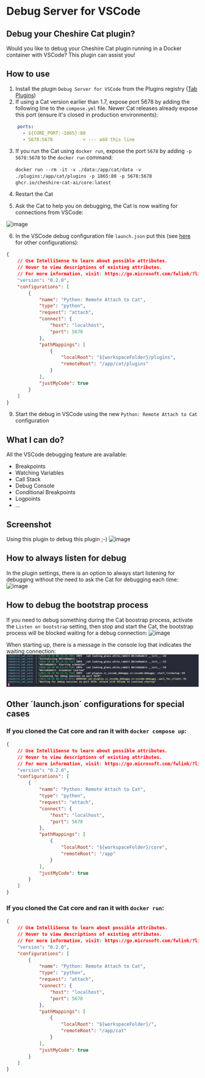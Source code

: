 # Debug Server for VSCode

## Debug your Cheshire Cat plugin?
Would you like to debug your Cheshire Cat plugin running in a Docker container with VSCode? This plugin can assist you!

## How to use
1. Install the plugin `Debug Server for VSCode` from the Plugins registry ([Tab Plugins](http://localhost:1865/admin/plugins))
2. If using a Cat version earlier than 1.7, expose port 5678 by adding the following line to the `compose.yml` file. Newer Cat releases already expose this port (ensure it's closed in production environments):
```yml
    ports:
      - ${CORE_PORT:-1865}:80
      - 5678:5678           < --- add this line
```
3. If you run the Cat using `docker run`, expose the port `5678` by adding `-p 5678:5678` to the `docker run` command:
   
   `docker run --rm -it -v ./data:/app/cat/data -v ./plugins:/app/cat/plugins -p 1865:80 -p 5678:5678 ghcr.io/cheshire-cat-ai/core:latest`
4. Restart the Cat
5. Ask the Cat to help you on debugging, the Cat is now waiting for connections from VSCode:

![image](https://github.com/sambarza/cc-vscode-debugpy/assets/3630051/8c8c12e9-3cff-477a-860d-2b0fc943163e)

6. In the VSCode debug configuration file `launch.json` put this (see [here](https://github.com/sambarza/cc-vscode-debugpy/edit/main/README.md#other-launchjson-configuration-for-special-cases) for other configurations):
```json
{
    // Use IntelliSense to learn about possible attributes.
    // Hover to view descriptions of existing attributes.
    // For more information, visit: https://go.microsoft.com/fwlink/?linkid=830387
    "version": "0.2.0",
    "configurations": [
        {
            "name": "Python: Remote Attach to Cat",
            "type": "python",
            "request": "attach",
            "connect": {
                "host": "localhost",
                "port": 5678
            },
            "pathMappings": [
                {
                    "localRoot": "${workspaceFolder}/plugins",
                    "remoteRoot": "/app/cat/plugins"
                }
            ],
            "justMyCode": true
        }
    ]
}
   ```

9. Start the debug in VSCode using the new `Python: Remote Attach to Cat` configuration

## What I can do?
All the VSCode debugging feature are available:
- Breakpoints
- Watching Variables
- Call Stack
- Debug Console
- Conditional Breakpoints
- Logpoints
- ...

## Screenshot
Using this plugin to debug this plugin ;-)
![image](https://github.com/sambarza/cc-vscode-debugpy/assets/3630051/73b2dfe8-5fdb-4997-b41d-5c3499b99e39)

## How to always listen for debug
In the plugin settings, there is an option to always start listening for debugging without the need to ask the Cat for debugging each time:
![image](https://github.com/sambarza/cc-vscode-debugpy/assets/3630051/b4fe1c0e-7b9b-401b-9ab2-61cf6b5c2ce9)

## How to debug the bootstrap process
If you need to debug something during the Cat boostrap process, activate the `Listen on bootstrap` setting, then stop and start the Cat, the bootstrap process will be blocked waiting for a debug connection:
![image](https://github.com/sambarza/cc-vscode-debugpy/assets/3630051/d936f939-8393-4fd7-82da-077086d0c04c)

When starting up, there is a message in the console log that indicates the waiting connection:
![alt text](waiting_connection.png)

## Other ´launch.json´ configurations for special cases

### If you cloned the Cat core and ran it with `docker compose up`:
```json
{
    // Use IntelliSense to learn about possible attributes.
    // Hover to view descriptions of existing attributes.
    // For more information, visit: https://go.microsoft.com/fwlink/?linkid=830387
    "version": "0.2.0",
    "configurations": [
        {
            "name": "Python: Remote Attach to Cat",
            "type": "python",
            "request": "attach",
            "connect": {
                "host": "localhost",
                "port": 5678
            },
            "pathMappings": [
                {
                    "localRoot": "${workspaceFolder}/core",
                    "remoteRoot": "/app"
                }
            ],
            "justMyCode": true
        }
    ]
}
```
### If you cloned the Cat core and ran it with `docker run`:
```json
{
    // Use IntelliSense to learn about possible attributes.
    // Hover to view descriptions of existing attributes.
    // For more information, visit: https://go.microsoft.com/fwlink/?linkid=830387
    "version": "0.2.0",
    "configurations": [
        {
            "name": "Python: Remote Attach to Cat",
            "type": "python",
            "request": "attach",
            "connect": {
                "host": "localhost",
                "port": 5678
            },
            "pathMappings": [
                {
                    "localRoot": "${workspaceFolder}/",
                    "remoteRoot": "/app/cat"
                }
            ],
            "justMyCode": true
        }
    ]
}
```
